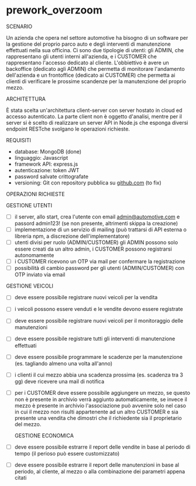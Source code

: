 # prework_overzoom

SCENARIO

Un azienda che opera nel settore automotive ha bisogno di un software per la gestione del proprio parco auto e degli interventi di manutenzione effettuati nella sua officina.
Ci sono due tipologie di utenti: gli ADMIN, che rappresentano gli utenti interni all'azienda, e i CUSTOMER che rappresentano l'accesso dedicato al cliente.
L'obbiettivo è avere un backoffice (dedicato agli ADMIN) che permetta di monitorare l'andamento dell'azienda e un frontoffice (dedicato ai CUSTOMER) che permetta ai clienti di verificare le prossime scandenze per la manutenzione del proprio mezzo.

ARCHITETTURA

È stata scelta un'architettura client-server con server hostato in cloud ed accesso autenticato.
La parte client non è oggetto d'analisi, mentre per il server si è scelto di realizzare un server API in Node.js che esponga diversi endpoint RESTche svolgano le operazioni richieste.

REQUISITI

- database: MongoDB (done)
- linguaggio: Javascript
- framework API: express.js
- autenticazione: token JWT
- password salvate crittografate
- versioning: Git con repository pubblica su [github.com](http://github.com/) (to fix)

OPERAZIONI RICHIESTE

GESTIONE UTENTI

- [ ]  il server, allo start, crea l'utente con email [admin@automotive.com](mailto:admin@automotive.com) e passord admin123! (se non presente, altrimenti skippa la creazione)
- [ ]  implementazione di un servizio di mailing (può trattarsi di API esterna o libreria npm, a discrezione dell'implementatore)
- [ ]  utenti divisi per ruolo (ADMIN/CUSTOMER) gli ADMIN possono solo essere creati da un altro admin, i CUSTOMER possono registrarsi autonomamente
- [ ]  i CUSTOMER ricevono un OTP via mail per confermare la registrazione
- [ ]  possibilità di cambio password per gli utenti (ADMIN/CUSTOMER) con OTP inviato via email

GESTIONE VEICOLI

- [ ]  deve essere possibile registrare nuovi veicoli per la vendita
- [ ]  i veicoli possono essere venduti e le vendite devono essere registrate
- [ ]  deve essere possibile registrare nuovi veicoli per il monitoraggio delle manutenzioni
- [ ]  deve essere possibile registrare tutti gli interventi di manutenzione effettuati
- [ ]  deve essere possibile programmare le scadenze per la manutenzione (es. tagliando almeno una volta all'anno)
- [ ]  i clienti il cui mezzo abbia una scadenza prossima (es. scadenza tra 3 gg) deve ricevere una mail di notifica
- [ ]  per i CUSTOMER deve essere possibile aggiungere un mezzo, se questo non è presente in archivio verrà aggiunto automaticamente, se invece il mezzo è presente in archivio l'associazione può avvenire solo nel caso in cui il mezzo non risulti appartenente ad un altro CUSTOMER e sia presente una vendita che dimostri che il richiedente sia il proprietario del mezzo.
    
    GESTIONE ECONOMICA
    
- [ ]  deve essere possibile estrarre il report delle vendite in base al periodo di tempo (il perioso può essere customizzato)
- [ ]  deve essere possibile estrarre il report delle manutenzioni in base al periodo, al cliente, al mezzo o alla combinazione dei parametri appena citati